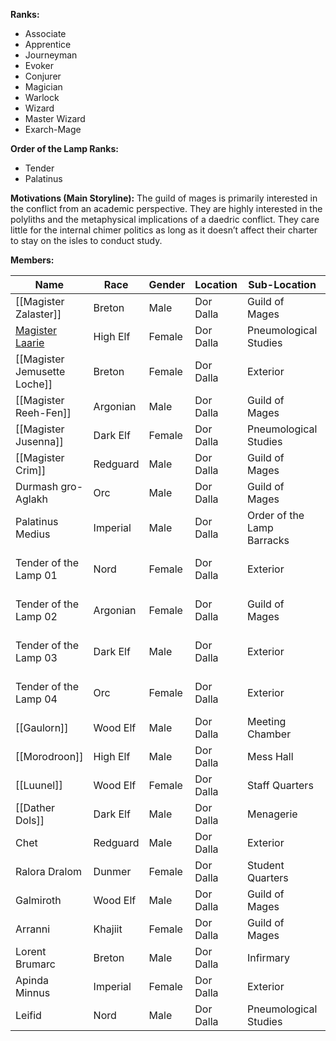 **Ranks:**
* Associate
* Apprentice
* Journeyman
* Evoker
* Conjurer
* Magician
* Warlock
* Wizard
* Master Wizard
* Exarch-Mage

**Order of the Lamp Ranks:**
* Tender
* Palatinus

**Motivations (Main Storyline):**
The guild of mages is primarily interested in the conflict from an academic perspective. They are highly interested in the polyliths and the metaphysical implications of a daedric conflict. They care little for the internal chimer politics as long as it doesn’t affect their charter to stay on the isles to conduct study.

**Members:**

| Name                              | Race     | Gender | Location  | Sub-Location               | Role/Class               |
| --------------------------------- | -------- | ------ | --------- | -------------------------- | ------------------------ |
| [[Magister Zalaster]]             | Breton   | Male   | Dor Dalla | Guild of Mages             | Exarch-Mage              |
| [Magister Laarie](#gid=157655070) | High Elf | Female | Dor Dalla | Pneumological Studies      | Master of Incunabula     |
| [[Magister Jemusette Loche]]      | Breton   | Female | Dor Dalla | Exterior                   | Master at Arms           |
| [[Magister Reeh-Fen]]             | Argonian | Male   | Dor Dalla | Guild of Mages             | Master of Academia       |
| [[Magister Jusenna]]              | Dark Elf | Female | Dor Dalla | Pneumological Studies      | Master of the Scrye      |
| [[Magister Crim]]                 | Redguard | Male   | Dor Dalla | Guild of Mages             | Master of Initiates      |
| Durmash gro-Aglakh                | Orc      | Male   | Dor Dalla | Guild of Mages             | Guild Guide              |
| Palatinus Medius                  | Imperial | Male   | Dor Dalla | Order of the Lamp Barracks | Palatinus                |
| Tender of the Lamp 01             | Nord     | Female | Dor Dalla | Exterior                   | Order of the Lamp Tender |
| Tender of the Lamp 02             | Argonian | Female | Dor Dalla | Guild of Mages             | Order of the Lamp Tender |
| Tender of the Lamp 03             | Dark Elf | Male   | Dor Dalla | Exterior                   | Order of the Lamp Tender |
| Tender of the Lamp 04             | Orc      | Female | Dor Dalla | Exterior                   | Order of the Lamp Tender |
| [[Gaulorn]]                       | Wood Elf | Male   | Dor Dalla | Meeting Chamber            | Clerk                    |
| [[Morodroon]]                     | High Elf | Male   | Dor Dalla | Mess Hall                  | Custodian                |
| [[Luunel]]                        | Wood Elf | Female | Dor Dalla | Staff Quarters             | Cook                     |
| [[Dather Dols]]                   | Dark Elf | Male   | Dor Dalla | Menagerie                  | Stable Boy               |
| Chet                              | Redguard | Male   | Dor Dalla | Exterior                   | Student                  |
| Ralora Dralom                     | Dunmer   | Female | Dor Dalla | Student Quarters           | Student                  |
| Galmiroth                         | Wood Elf | Male   | Dor Dalla | Guild of Mages             | Student                  |
| Arranni                           | Khajiit  | Female | Dor Dalla | Guild of Mages             | Student                  |
| Lorent Brumarc                    | Breton   | Male   | Dor Dalla | Infirmary                  | Student                  |
| Apinda Minnus                     | Imperial | Female | Dor Dalla | Exterior                   | Student                  |
| Leifid                            | Nord     | Male   | Dor Dalla | Pneumological Studies      | Student                  |
